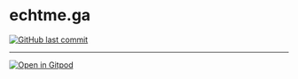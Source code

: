 # echtme.ga 
[![GitHub last commit](https://img.shields.io/github/last-commit/echtme-ga/dev.svg?style=flat)]()




---
[![Open in Gitpod](https://gitpod.io/button/open-in-gitpod.svg)](https://gitpod.io/#https://github.com/echtme-ga/dev)

